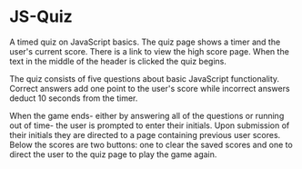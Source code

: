 # JS-Quiz
A timed quiz on JavaScript basics. The quiz page shows a timer and the user's current score.  There is a link to view the high score page.  When the text in the middle of the header is clicked the quiz begins.

[](images/start_page_screenshot.png)


The quiz consists of five questions about basic JavaScript functionality.  Correct answers add one point to the user's score while incorrect answers deduct 10 seconds from the timer.

[](images/quiz_screenshot.png)

When the game ends- either by answering all of the questions or running out of time- the user is prompted to enter their initials.  Upon submission of their initials they are directed to a page containing previous user scores.  Below the scores are two buttons: one to clear the saved scores and one to direct the user to the quiz page to play the game again.

[](images/highscore_screenshot.png)
